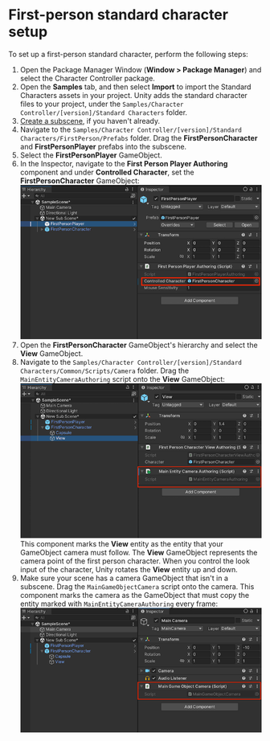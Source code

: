 # First-person standard character setup

To set up a first-person standard character, perform the following steps:

1. Open the Package Manager Window (**Window > Package Manager**) and select the Character Controller package.
1. Open the **Samples** tab, and then select **Import** to import the Standard Characters assets in your project. Unity adds the standard character files to your project, under the `Samples/Character Controller/[version]/Standard Characters` folder.
1. [Create a subscene](https://docs.unity3d.com/Packages/com.unity.entities@latest/index.html?subfolder=/manual/conversion-subscenes.html), if you haven't already.
1. Navigate to the `Samples/Character Controller/[version]/Standard Characters/FirstPerson/Prefabs` folder. Drag the **FirstPersonCharacter** and **FirstPersonPlayer** prefabs into the subscene.
1. Select the **FirstPersonPlayer** GameObject.
1. In the Inspector, navigate to the **First Person Player Authoring** component and under **Controlled Character**, set the **FirstPersonCharacter** GameObject:
    ![Screenshot](./images/first-person-authoring-script.jpg)
1. Open the **FirstPersonCharacter** GameObject's hierarchy and select the **View** GameObject.
1. Navigate to the `Samples/Character Controller/[version]/Standard Characters/Common/Scripts/Camera` folder. Drag the `MainEntityCameraAuthoring` script onto the **View** GameObject:
    ![[Screenshot]](./images/first-person-view-script.jpg)<br/>
    This component marks the **View** entity as the entity that your GameObject camera must follow. The **View** GameObject represents the camera point of the first person character. When you control the look input of the character, Unity rotates the **View** entity up and down.
1. Make sure your scene has a camera GameObject that isn't in a subscene. Drag the `MainGameObjectCamera` script onto the camera. This component marks the camera as the GameObject that must copy the entity marked with `MainEntityCameraAuthoring` every frame:
    ![Screenshot](./images/first-person-camera-script.jpg)
